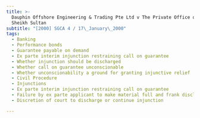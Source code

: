 ```yaml
---
title: >-
  Dauphin Offshore Engineering & Trading Pte Ltd v The Private Office of HRH
  Sheikh Sultan
subtitle: "[2000] SGCA 4 / 17\_January\_2000"
tags:
  - Banking
  - Performance bonds
  - Guarantee payable on demand
  - Ex parte interim injunction restraining call on guarantee
  - Whether injunction should be discharged
  - Whether call on guarantee unconscionable
  - Whether unconscionability a ground for granting injunctive relief
  - Civil Procedure
  - Injunctions
  - Ex parte interim injunction restraining call on guarantee
  - Failure by ex parte applicant to make material full and frank disclosures
  - Discretion of court to discharge or continue injunction

---
```


